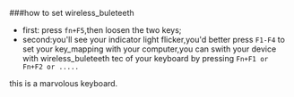 ###how to set wireless_buleteeth
+ first: press `fn+F5`,then loosen the two keys;
+ second:you'll see your indicator light flicker,you'd better press `F1-F4` to set your key_mapping with your computer,you can swith your device with wireless_buleteeth tec of your keyboard by pressing `Fn+F1 or Fn+F2 or .....`


this is a marvolous keyboard.